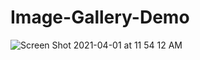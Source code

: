 # Image-Gallery-Demo
![Screen Shot 2021-04-01 at 11 54 12 AM](https://user-images.githubusercontent.com/34104180/113269362-0b4fad00-92e1-11eb-8ab7-be7ce0df9c68.png)
